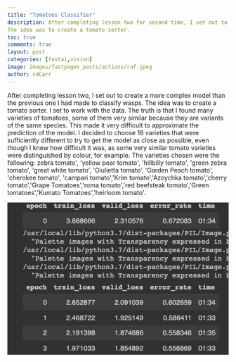 ```yaml
---
title: "Tomatoes Classifier"
description: After completing lesson two for second time, I set out to create a more complex model than the previous one I had made to classify wasps. 
The idea was to create a tomato sorter. 
toc: true
comments: true
layout: post
categories: [fastai,vision]
image: images/fastpages_posts/actions/raf.jpeg
author: sdCarr
---
```


After completing lesson two, I set out to create a more complex model than the previous one I had made to classify wasps. 
The idea was to create a tomato sorter. I set to work with the data. The truth is that I found many varieties of tomatoes, some of them very similar because they are variants of the same species. This made it very difficult to approximate the prediction of the model. I decided to choose 18 varieties that were sufficiently different to try to get the model as close as possible, even though I knew how difficult it was, as some very similar tomato varieties were distinguished by colour, for example. The varieties chosen were the following:
zebra tomato', 'yellow pear tomato', 'hillbilly tomato', 'green zebra tomato', 'great white tomato', 'Giulietta tomato', 'Garden Peach tomato', 'cherokee tomato', 'campari tomato','Krim tomato','Azoychka tomato','cherry tomato','Grape Tomatoes','roma tomato','red beefsteak tomato','Green tomatoes','Kumato Tomatoes','heirloom tomato'.

![Esta es una imagen de guitar fender](/images/tomatoes.png)